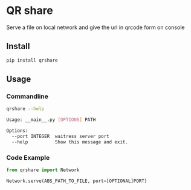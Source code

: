 # QR share

Serve a file on local network and give the url in qrcode form on console

## Install

```bash
pip install qrshare
```

## Usage

### Commandline

```bash
qrshare --help
```

```bash
Usage: __main__.py [OPTIONS] PATH

Options:
  --port INTEGER  waitress server port
  --help          Show this message and exit.
```

### Code Example

```python
from qrshare import Network

Network.serve(ABS_PATH_TO_FILE, port=[OPTIONAL]PORT)
```

